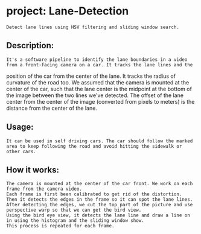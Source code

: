 # project: Lane-Detection
	Detect lane lines using HSV filtering and sliding window search.

## Description:
	It's a software pipeline to identify the lane boundaries in a video from a front-facing camera on a car. It tracks the lane lines and the 
position of the car from the center of the lane. It tracks the radius of curvature of the road too. 
	We assumed that the camera is mounted at the center of the car, such that the lane center is the midpoint at the bottom of the image between the two lines we've detected. 
The offset of the lane center from the center of the image (converted from pixels to meters) is the distance from the center of the lane.

## Usage:
	It can be used in self driving cars. The car should follow the marked area to keep following the road and avoid hitting the sidewalk or other cars.

## How it works:
	The camera is mounted at the center of the car front. We work on each frame from the camera video.
	Each frame is first been calibrated to get rid of the distortion.
	Then it detects the edges in the frame so it can spot the lane lines.
	After detecting the edges, we cut the top part of the picture and use perspective warp so that we can get the bird view.
	Using the bird eye view, it detects the lane line and draw a line on in using the histogram and the sliding window show.
	This process is repeated for each frame.
